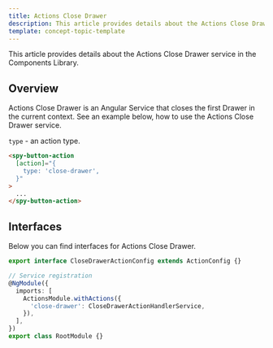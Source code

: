 ```yaml
---
title: Actions Close Drawer
description: This article provides details about the Actions Close Drawer service in the Components Library.
template: concept-topic-template
---
```


This article provides details about the Actions Close Drawer service in the Components Library.

## Overview

Actions Close Drawer is an Angular Service that closes the first Drawer in the current context.
See an example below, how to use the Actions Close Drawer service.

`type` - an action type.

```html
<spy-button-action
  [action]="{
    type: 'close-drawer',
  }"
>
  ...
</spy-button-action>
```

## Interfaces

Below you can find interfaces for Actions Close Drawer.

```ts
export interface CloseDrawerActionConfig extends ActionConfig {}

// Service registration
@NgModule({
  imports: [
    ActionsModule.withActions({
      'close-drawer': CloseDrawerActionHandlerService,
    }),
  ],
})
export class RootModule {}
```
